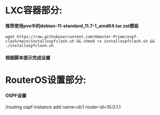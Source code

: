 # LXC容器部分:

#### 推荐使用pve中的debian-11-standard_11.7-1_amd64.tar.zst模板

`wget https://raw.githubusercontent.com/Hamster-Prime/ospf-clash/main/installospfclash.sh && chmod +x installospfclash.sh && ./installospfclash.sh`

#### 根据脚本提示完成设置

# RouterOS设置部分:

#### OSPF设置

/routing ospf instance add name=dc1 router-id=10.0.1.1
